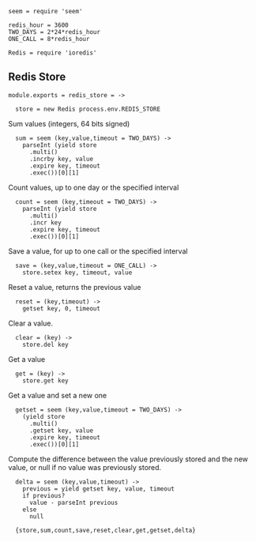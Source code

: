     seem = require 'seem'

    redis_hour = 3600
    TWO_DAYS = 2*24*redis_hour
    ONE_CALL = 8*redis_hour

    Redis = require 'ioredis'

Redis Store
-----------

    module.exports = redis_store = ->

      store = new Redis process.env.REDIS_STORE

Sum values (integers, 64 bits signed)

      sum = seem (key,value,timeout = TWO_DAYS) ->
        parseInt (yield store
          .multi()
          .incrby key, value
          .expire key, timeout
          .exec())[0][1]

Count values, up to one day or the specified interval

      count = seem (key,timeout = TWO_DAYS) ->
        parseInt (yield store
          .multi()
          .incr key
          .expire key, timeout
          .exec())[0][1]

Save a value, for up to one call or the specified interval

      save = (key,value,timeout = ONE_CALL) ->
        store.setex key, timeout, value

Reset a value, returns the previous value

      reset = (key,timeout) ->
        getset key, 0, timeout

Clear a value.

      clear = (key) ->
        store.del key

Get a value

      get = (key) ->
        store.get key

Get a value and set a new one

      getset = seem (key,value,timeout = TWO_DAYS) ->
        (yield store
          .multi()
          .getset key, value
          .expire key, timeout
          .exec())[0][1]

Compute the difference between the value previously stored and the new value, or null if no value was previously stored.

      delta = seem (key,value,timeout) ->
        previous = yield getset key, value, timeout
        if previous?
          value - parseInt previous
        else
          null

      {store,sum,count,save,reset,clear,get,getset,delta}
